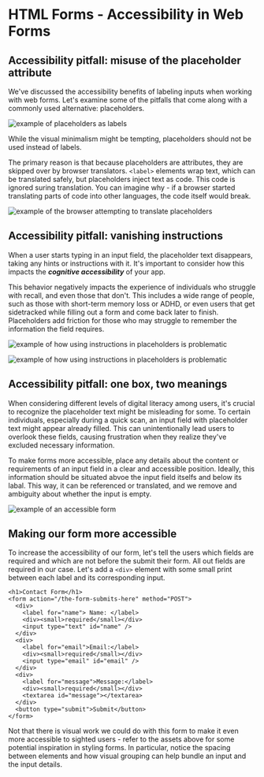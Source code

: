 # HTML Forms - Accessibility in Web Forms
## Accessibility pitfall: misuse of the placeholder attribute
We've discussed the accessibility benefits of labeling inputs when working with web forms. Let's examine some of the pitfalls that come along with a commonly used alternative: placeholders.

![example of placeholders as labels](https://pages.git.generalassemb.ly/modular-curriculum-all-courses/html-forms/accessibility-in-web-forms/assets/minimalist-placeholder.png)

While the visual minimalism might be tempting, placeholders should not be used instead of labels. 

The primary reason is that because placeholders are attributes, they are skipped over by browser translators. `<label>` elements wrap text, which can be translated safely, but placeholders inject text as code. This code is ignored suring translation. You can imagine why - if a browser started translating parts of code into other languages, the code itself would break. 

![example of the browser attempting to translate placeholders](https://pages.git.generalassemb.ly/modular-curriculum-all-courses/html-forms/accessibility-in-web-forms/assets/placeholder-translation.png)

## Accessibility pitfall: vanishing instructions

When a user starts typing in an input field, the placeholder text disappears, taking any hints or instructions with it. It's important to consider how this impacts the ***cognitive accessibility*** of your app. 

This behavior negatively impacts the experience of individuals who struggle with recall, and even those that don't. This includes a wide range of people, such as those with short-term memory loss or ADHD, or even users that get sidetracked while filling out a form and come back later to finish. Placeholders add friction for those who may struggle to remember the information the field requires. 

![example of how using instructions in placeholders is problematic](https://pages.git.generalassemb.ly/modular-curriculum-all-courses/html-forms/accessibility-in-web-forms/assets/password-placeholder.png)

![example of how using instructions in placeholders is problematic](https://pages.git.generalassemb.ly/modular-curriculum-all-courses/html-forms/accessibility-in-web-forms/assets/date-placeholder.png)

## Accessibility pitfall: one box, two meanings
When considering different levels of digital literacy among users, it's crucial to recognize the placeholder text might be misleading for some. To certain individuals, especially during a quick scan, an input field with placeholder text might appear already filled. This can unintentionally lead users to overlook these fields, causing frustration when they  realize they've excluded necessary information. 

To make forms more accessible, place any details about the content or requirements of an input field in a clear and accessible position. Ideally, this information should be situated abvoe the input field itselfs and below its labal. This way, it can be referenced or translated, and we remove and ambiguity about whether the input is empty. 

![example of an accessible form](https://pages.git.generalassemb.ly/modular-curriculum-all-courses/html-forms/accessibility-in-web-forms/assets/good-form.png)

## Making our form more accessible
To increase the accessibility of our form, let's tell the users which fields are required and which are not before the submit their form. All out fields are required in our case. Let's add a `<div>` element with some small print between each label and its corresponding input.

```
<h1>Contact Form</h1>
<form action="/the-form-submits-here" method="POST">
  <div>
    <label for="name"> Name: </label>
    <div><small>required</small></div>
    <input type="text" id="name" />
  </div>
  <div>
    <label for="email">Email:</label>
    <div><small>required</small></div>
    <input type="email" id="email" />
  </div>
  <div>
    <label for="message">Message:</label>
    <div><small>required</small></div>
    <textarea id="message"></textarea>
  </div>
  <button type="submit">Submit</button>
</form>
```

Not that there is visual work we could do with this form to make it even more accessible to sighted users - refer to the assets above for some potential inspiration in styling forms. In particular, notice the spacing  between elements and how visual grouping can help bundle an input and the input details.